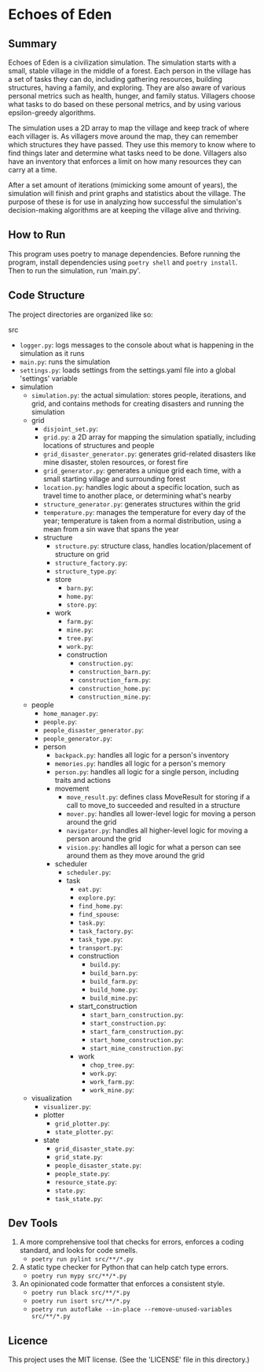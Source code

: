 # Echoes of Eden

## Summary

Echoes of Eden is a civilization simulation. The simulation starts with a small, stable village in the middle of a
forest. Each person in the village has a set of tasks they can do, including gathering resources, building structures, 
having a family, and exploring. They are also aware of various personal metrics such as health, hunger, and family 
status. Villagers choose what tasks to do based on these personal metrics, and by using various epsilon-greedy 
algorithms.

The simulation uses a 2D array to map the village and keep track of where each villager is. As villagers move around the
map, they can remember which structures they have passed. They use this memory to know where to find things later and 
determine what tasks need to be done. Villagers also have an inventory that enforces a limit on how many resources they 
can carry at a time.

After a set amount of iterations (mimicking some amount of years), the simulation will finish and print graphs and 
statistics about the village. The purpose of these is for use in analyzing how successful the simulation's 
decision-making algorithms are at keeping the village alive and thriving.

## How to Run

This program uses poetry to manage dependencies. Before running the program, install dependencies using 
`poetry shell` and `poetry install`. Then to run the simulation, run 'main.py'.

## Code Structure

The project directories are organized like so:


src
* `logger.py`: logs messages to the console about what is happening in the simulation as it runs
* `main.py`: runs the simulation
* `settings.py`: loads settings from the settings.yaml file into a global 'settings' variable
* simulation
  * `simulation.py`: the actual simulation: stores people, iterations, and grid, and contains methods for creating disasters and running the simulation
  * grid
    * `disjoint_set.py`: 
    * `grid.py`: a 2D array for mapping the simulation spatially, including locations of structures and people
    * `grid_disaster_generator.py`: generates grid-related disasters like mine disaster, stolen resources, or forest fire
    * `grid_generator.py`: generates a unique grid each time, with a small starting village and surrounding forest
    * `location.py`: handles logic about a specific location, such as travel time to another place, or determining what's nearby
    * `structure_generator.py`: generates structures within the grid
    * `temperature.py`: manages the temperature for every day of the year; temperature is taken from a normal distribution, using a mean from a sin wave that spans the year
    * structure
      * `structure.py`: structure class, handles location/placement of structure on grid
      * `structure_factory.py`: 
      * `structure_type.py`: 
      * store
        * `barn.py`: 
        * `home.py`: 
        * `store.py`: 
      * work
        * `farm.py`: 
        * `mine.py`: 
        * `tree.py`: 
        * `work.py`: 
        * construction
          * `construction.py`:
          * `construction_barn.py`: 
          * `construction_farm.py`: 
          * `construction_home.py`: 
          * `construction_mine.py`: 
  * people
    * `home_manager.py`: 
    * `people.py`: 
    * `people_disaster_generator.py`: 
    * `people_generator.py`: 
    * person
      * `backpack.py`: handles all logic for a person's inventory
      * `memories.py`: handles all logic for a person's memory
      * `person.py`: handles all logic for a single person, including traits and actions
      * movement
        * `move_result.py`: defines class MoveResult for storing if a call to move_to succeeded and resulted in a structure 
        * `mover.py`: handles all lower-level logic for moving a person around the grid
        * `navigator.py`: handles all higher-level logic for moving a person around the grid
        * `vision.py`: handles all logic for what a person can see around them as they move around the grid
      * scheduler
        * `scheduler.py`: 
        * task
          * `eat.py`:
          * `explore.py`: 
          * `find_home.py`: 
          * `find_spouse`: 
          * `task.py`: 
          * `task_factory.py`: 
          * `task_type.py`: 
          * `transport.py`: 
          * construction
            * `build.py`: 
            * `build_barn.py`: 
            * `build_farm.py`: 
            * `build_home.py`: 
            * `build_mine.py`: 
          * start_construction
            * `start_barn_construction.py`: 
            * `start_construction.py`: 
            * `start_farm_construction.py`: 
            * `start_home_construction.py`: 
            * `start_mine_construction.py`: 
          * work
            * `chop_tree.py`: 
            * `work.py`: 
            * `work_farm.py`: 
            * `work_mine.py`: 
  * visualization
    * `visualizer.py`:
    * plotter
      * `grid_plotter.py`: 
      * `state_plotter.py`:
    * state
      * `grid_disaster_state.py`: 
      * `grid_state.py`: 
      * `people_disaster_state.py`: 
      * `people_state.py`: 
      * `resource_state.py`: 
      * `state.py`: 
      * `task_state.py`: 


## Dev Tools

1. A more comprehensive tool that checks for errors, enforces a coding standard, and looks for code smells.
   - `poetry run pylint src/**/*.py`
2. A static type checker for Python that can help catch type errors.
   - `poetry run mypy src/**/*.py`
3. An opinionated code formatter that enforces a consistent style.
   - `poetry run black src/**/*.py`
   - `poetry run isort src/**/*.py`
   - `poetry run autoflake --in-place --remove-unused-variables src/**/*.py`

## Licence

This project uses the MIT license. (See the 'LICENSE' file in this directory.)